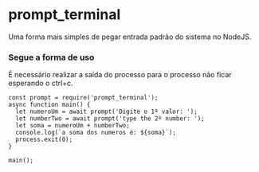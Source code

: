 # prompt_terminal
Uma forma mais simples de pegar entrada padrão do sistema no NodeJS.

### Segue a forma de uso
É necessário realizar a saída do processo para o processo não ficar esperando o ctrl+c.
```
const prompt = require('prompt_terminal');
async function main() {
  let numeroUm = await prompt('Digite o 1º valor: ');
  let numberTwo = await prompt('type the 2º number: ');
  let soma = numeroUm + numberTwo;
  console.log(`a soma dos numeros é: ${soma}`);
  process.exit(0);
}

main();
